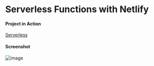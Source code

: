 # Serverless Functions with Netlify

#### Project in Action

[Serverless](https://serverless-functions-course.netlify.app/)

#### Screenshot

![image](https://via.placeholder.com/468x300?text=Project+Image)
